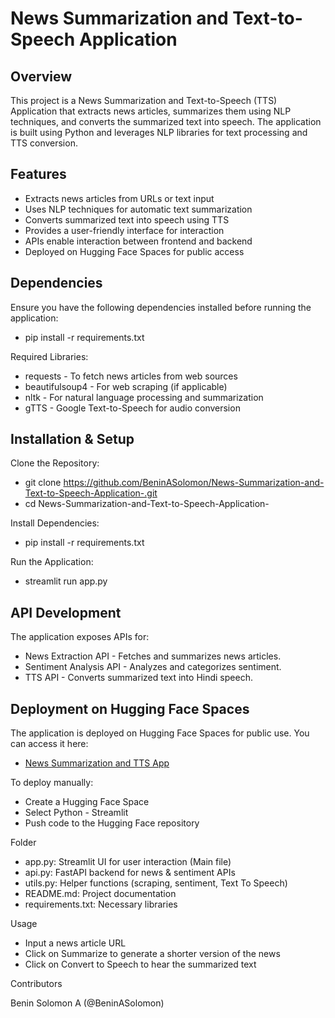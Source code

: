# News Summarization and Text-to-Speech Application

## Overview

This project is a News Summarization and Text-to-Speech (TTS) Application that extracts news articles, summarizes them using NLP techniques, and converts the summarized text into speech. The application is built using Python and leverages NLP libraries for text processing and TTS conversion.

## Features

* Extracts news articles from URLs or text input
* Uses NLP techniques for automatic text summarization
* Converts summarized text into speech using TTS
* Provides a user-friendly interface for interaction
* APIs enable interaction between frontend and backend
* Deployed on Hugging Face Spaces for public access

## Dependencies

Ensure you have the following dependencies installed before running the application:

* pip install -r requirements.txt

Required Libraries:

* requests - To fetch news articles from web sources
* beautifulsoup4 - For web scraping (if applicable)
* nltk - For natural language processing and summarization
* gTTS - Google Text-to-Speech for audio conversion


## Installation & Setup

Clone the Repository:
* git clone https://github.com/BeninASolomon/News-Summarization-and-Text-to-Speech-Application-.git
* cd News-Summarization-and-Text-to-Speech-Application-

Install Dependencies:
* pip install -r requirements.txt

Run the Application:
* streamlit run app.py

## API Development

The application exposes APIs for:
* News Extraction API - Fetches and summarizes news articles.
* Sentiment Analysis API - Analyzes and categorizes sentiment.
* TTS API - Converts summarized text into Hindi speech.

## Deployment on Hugging Face Spaces

The application is deployed on Hugging Face Spaces for public use. You can access it here:
* [News Summarization and TTS App](https://huggingface.co/spaces/BeninASolomon/NewsSummarizationTTS)

To deploy manually:
* Create a Hugging Face Space
* Select Python - Streamlit
* Push code to the Hugging Face repository

Folder
* app.py: Streamlit UI for user interaction (Main file)
* api.py: FastAPI backend for news & sentiment APIs
* utils.py: Helper functions (scraping, sentiment, Text To Speech)
* README.md: Project documentation
* requirements.txt: Necessary libraries

Usage

* Input a news article URL 
* Click on Summarize to generate a shorter version of the news
* Click on Convert to Speech to hear the summarized text


Contributors

Benin Solomon A (@BeninASolomon)

